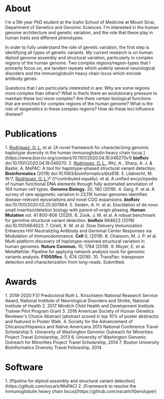 
<h1 style="color:black;">About</h1>
<p>
I'm a 5th year PhD student at the Icahn School of Medicine at Mount Sinai, Department of Genetics and Genomic Sciences. I'm interested in the human genome architecture and genetic variation, and the role that these play in human traits and different phenotypes.
</p>
<p>
In order to fully understand the role of genetic variation, the first step is identifying all types of genetic variants. My current research is on human diploid genome assembly and structural variation, particularly in complex regions of the human genome. Two complex regions/region-types that I primarily focus on, are tandem repeats which underly several neurological disorders and the immunoglobulin heavy chain locus which encode antibody genes.
</p>
<p>
Questions that I am particularly interested in are: Why are some regions more complex than others? What is the/Is there an evolutionary pressure to maintain these loci more complex? Are there certain biological functions that are enriched for complex regions of the human genome? What is the role of epigenetics in these complex regions? How do these loci influence disease?
</p>

<h1 style="color:black;">Publications</h1>
1.    <u>Rodriguez, O. L.</u> et al. [A novel framework for characterizing genomic haplotype diversity in the human immunoglobulin heavy chain locus.](https://www.biorxiv.org/content/10.1101/2020.04.19.049270v1) <b>bioRxiv</b> doi:10.1101/2020.04.19.049270.
2.    <u>Rodriguez, O. L.</u>, Ritz, A., Sharp, A. J. & Bashir, A. MsPAC: A tool for haplotype-phased structural variant detection. <b>Bioinformatics</b> (2019) doi:10.1093/bioinformatics/btz618.
3.    Libbrecht, M. W.\*, <u>Rodriguez, O. L.</u>\* (\*contributed equally). et al. A unified encyclopedia of human functional DNA elements through fully automated annotation of 164 human cell types. <b>Genome Biology</b>. 20, 180 (2019).
4.    Garg, P. et al. A survey of rare epigenetic variation in 23,116 human genomes identifies disease-relevant epivariations and novel CGG expansions. <b>bioRxiv</b> doi:10.1101/2020.03.25.007864.
5.    Seiden, A. H. et al. Elucidation of de novo small insertion/deletion biology with parent‐of‐origin phasing. <b>Human Mutation</b> vol. 41 800–806 (2020).
6.    Zook, J. M. et al. A robust benchmark for germline structural variant detection. <b>bioRxiv</b> 664623 (2019) doi:10.1101/664623.
7.    Cirelli, K. M. et al. Slow Delivery Immunization Enhances HIV Neutralizing Antibody and Germinal Center Responses via Modulation of Immunodominance. <b>Cell</b> 0, (2019).
8.    Chaisson, M. J. P. et al. Multi-platform discovery of haplotype-resolved structural variation in human genomes. <b>Nature Commun.</b> 10, 1784 (2019).
9.     Moyer, E. et al. MetaNetVar: Pipeline for applying network analysis tools for genomic variants analysis. <b>F1000Res</b>. 5, 674 (2016).
10. TransPac: transposon detection and characterization from long-reads. Submitted.

<h1 style="color:black;">Awards</h1>
1. 2018-2020 F31 Predoctoral Ruth L. Kirschstein National Research Service Award, National Institute of Neurological Disorders and Stroke, National Institute of Health
2. 2017 Mindich Child Health and Development Institute Trainee Pilot Program Grant
3. 2016 American Society of Human Genetics Reviewer's Choice Abstract (abstract scored in top 10% of poster abstracts) and featured in Poster Walk. 
4. Society for the Advancement of Chicanos/Hispanics and Native Americans 2013 National Conference Travel Scholarship
5. University of Washington Genomic Outreach for Minorities Project Travel Scholarship, 2013
6. University of Washington Genomic Outreach for Minorities Project Travel Scholarship, 2014
7. Boston University Bioinformatics Diversity Travel Fellowship, 2014

<h1 style="color:black;">Software</h1>
1. [Pipeline for diploid assembly and structural variant detection](https://github.com/oscarlr/MsPAC)
2. [Framework to resolve the immunoglobulin heavy chain locus](https://github.com/oscarlr/IGenotyper)
